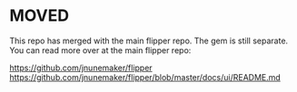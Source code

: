 # MOVED

This repo has merged with the main flipper repo. The gem is still separate. You can read more over at the main flipper repo:

https://github.com/jnunemaker/flipper
https://github.com/jnunemaker/flipper/blob/master/docs/ui/README.md
